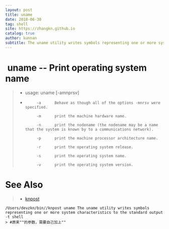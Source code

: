 ```yaml
---
layout: post
title: uname
date: 2018-06-30
tag: shell
site: https://zhangkn.github.io
catalog: true
author: kunnan
subtitle: The uname utility writes symbols representing one or more system characteristics to the standard output
---
```




#  **uname** -- Print operating system name  



> * usage: uname [-amnprsv] 
>
> * ```
>        -a      Behave as though all of the options -mnrsv were specified.
>   
>        -m      print the machine hardware name.
>   
>        -n      print the nodename (the nodename may be a name that the system is known by to a communications network).
>   
>        -p      print the machine processor architecture name.
>   
>        -r      print the operating system release.
>   
>        -s      print the operating system name.
>   
>        -v      print the operating system version.
>   
>   ```
>
>   



# See Also 

>* [knpost](https://github.com/zhangkn/KNBin/blob/master/knpost) 
>
```
/Users/devzkn/bin//knpost uname The uname utility writes symbols representing one or more system characteristics to the standard output -t shell
> #原来""的参数，需要自己加上""
```

